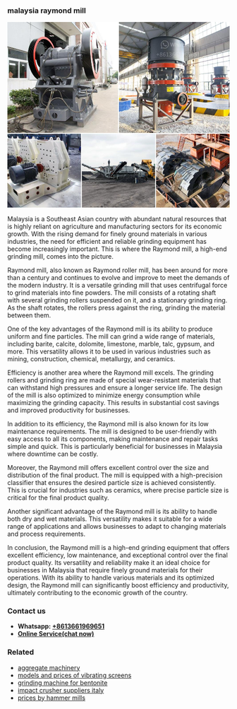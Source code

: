 <h3>malaysia raymond mill</h3><img src='1706753837.jpg' alt=''><p>Malaysia is a Southeast Asian country with abundant natural resources that is highly reliant on agriculture and manufacturing sectors for its economic growth. With the rising demand for finely ground materials in various industries, the need for efficient and reliable grinding equipment has become increasingly important. This is where the Raymond mill, a high-end grinding mill, comes into the picture.</p><p>Raymond mill, also known as Raymond roller mill, has been around for more than a century and continues to evolve and improve to meet the demands of the modern industry. It is a versatile grinding mill that uses centrifugal force to grind materials into fine powders. The mill consists of a rotating shaft with several grinding rollers suspended on it, and a stationary grinding ring. As the shaft rotates, the rollers press against the ring, grinding the material between them.</p><p>One of the key advantages of the Raymond mill is its ability to produce uniform and fine particles. The mill can grind a wide range of materials, including barite, calcite, dolomite, limestone, marble, talc, gypsum, and more. This versatility allows it to be used in various industries such as mining, construction, chemical, metallurgy, and ceramics.</p><p>Efficiency is another area where the Raymond mill excels. The grinding rollers and grinding ring are made of special wear-resistant materials that can withstand high pressures and ensure a longer service life. The design of the mill is also optimized to minimize energy consumption while maximizing the grinding capacity. This results in substantial cost savings and improved productivity for businesses.</p><p>In addition to its efficiency, the Raymond mill is also known for its low maintenance requirements. The mill is designed to be user-friendly with easy access to all its components, making maintenance and repair tasks simple and quick. This is particularly beneficial for businesses in Malaysia where downtime can be costly.</p><p>Moreover, the Raymond mill offers excellent control over the size and distribution of the final product. The mill is equipped with a high-precision classifier that ensures the desired particle size is achieved consistently. This is crucial for industries such as ceramics, where precise particle size is critical for the final product quality.</p><p>Another significant advantage of the Raymond mill is its ability to handle both dry and wet materials. This versatility makes it suitable for a wide range of applications and allows businesses to adapt to changing materials and process requirements.</p><p>In conclusion, the Raymond mill is a high-end grinding equipment that offers excellent efficiency, low maintenance, and exceptional control over the final product quality. Its versatility and reliability make it an ideal choice for businesses in Malaysia that require finely ground materials for their operations. With its ability to handle various materials and its optimized design, the Raymond mill can significantly boost efficiency and productivity, ultimately contributing to the economic growth of the country.</p><h3>Contact us</h3><ul><li><strong>Whatsapp:&nbsp;<a href="https://wa.me/8613661969651">+8613661969651</a></strong></li><li><a href="https://swt.shibang-china.com/?git&amp;zhl&amp;malaysia raymond mill"><strong>Online Service(chat now)</strong></a></li></ul><h3>Related</h3><ul><li><a href='aggregate machinery.md'>aggregate machinery</a></li><li><a href='models and prices of vibrating screens.md'>models and prices of vibrating screens</a></li><li><a href='grinding machine for bentonite.md'>grinding machine for bentonite</a></li><li><a href='impact crusher suppliers italy.md'>impact crusher suppliers italy</a></li><li><a href='prices by hammer mills.md'>prices by hammer mills</a></li></ul>